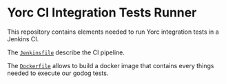 # Yorc CI Integration Tests Runner

This repository contains elements needed to run Yorc integration tests in a Jenkins CI.

The [`Jenkinsfile`](./Jenkinsfile) describe the CI pipeline.

The [`Dockerfile`](./Dockerfile) allows to build a docker image that contains every things needed to execute our godog tests.
